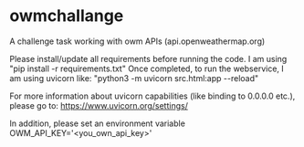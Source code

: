 # owmchallange
A challenge task working with owm APIs (api.openweathermap.org)

Please install/update all requirements before running the code. I am using "pip install -r requirements.txt"
Once completed, to run the webservice, I am using uvicorn like: "python3 -m uvicorn src.html:app --reload"

For more information about uvicorn capabilities (like binding to 0.0.0.0 etc.), please go to: https://www.uvicorn.org/settings/ 

In addition, please set an environment variable OWM_API_KEY='<you_own_api_key>'